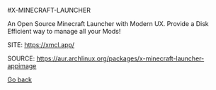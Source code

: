 #X-MINECRAFT-LAUNCHER

 An Open Source Minecraft Launcher with Modern UX. 
 Provide a Disk Efficient way to manage all your Mods!

 SITE: https://xmcl.app/

 SOURCE: https://aur.archlinux.org/packages/x-minecraft-launcher-appimage

 [Go back](https://portable-linux-apps.github.io/apps.html)
